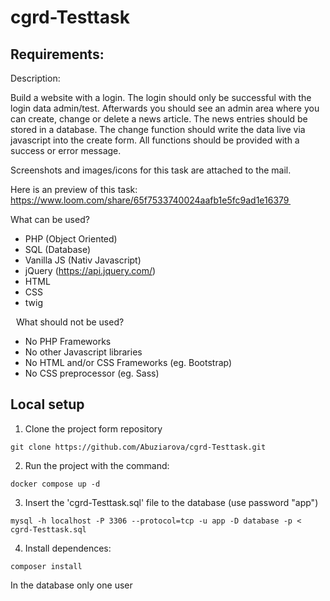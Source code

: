 # cgrd-Testtask

## Requirements:

Description:  

Build a website with a login. The login should only be successful with the login data admin/test. Afterwards you should see an admin area where you can create, change or delete a news article. The news entries should be stored in a database. The change function should write the data live via javascript into the create form. All functions should be provided with a success or error message.  

Screenshots and images/icons for this task are attached to the mail.  

Here is an preview of this task: https://www.loom.com/share/65f7533740024aafb1e5fc9ad1e16379  

What can be used?  

- PHP (Object Oriented) 
- SQL (Database) 
- Vanilla JS (Nativ Javascript) 
- jQuery (https://api.jquery.com/) 
- HTML 
- CSS 
- twig  

  
What should not be used? 
- No PHP Frameworks 
- No other Javascript libraries 
- No HTML and/or CSS Frameworks (eg. Bootstrap) 
- No CSS preprocessor (eg. Sass)  



## Local setup

1. Clone the project form repository
```
git clone https://github.com/Abuziarova/cgrd-Testtask.git
```

2. Run the project with the command:
```
docker compose up -d
```

3. Insert the 'cgrd-Testtask.sql' file to the database (use password "app")
```
mysql -h localhost -P 3306 --protocol=tcp -u app -D database -p < cgrd-Testtask.sql
```

4. Install dependences:
```
composer install
```


In the database only one user 